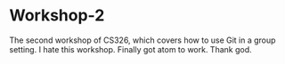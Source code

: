 # Workshop-2

The second workshop of CS326, which covers how to use Git in a group setting.
I hate this workshop.
Finally got atom to work. Thank god.
